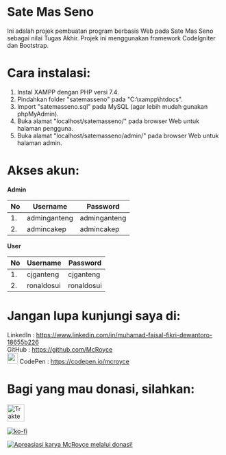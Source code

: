 # Sate Mas Seno
Ini adalah projek pembuatan program berbasis Web pada Sate Mas Seno sebagai nilai Tugas Akhir.
Projek ini menggunakan framework CodeIgniter dan Bootstrap.

# Cara instalasi:
1. Instal XAMPP dengan PHP versi 7.4.
2. Pindahkan folder "satemasseno" pada "C:\xampp\htdocs\".
3. Import "satemasseno.sql" pada MySQL (agar lebih mudah gunakan phpMyAdmin).
4. Buka alamat "localhost/satemasseno/" pada browser Web untuk halaman pengguna.
5. Buka alamat "localhost/satemasseno/admin/" pada browser Web untuk halaman admin.

# Akses akun:
**Admin**

| No  | Username     | Password     |
| --- | ------------ | ------------ |
| 1.  | adminganteng | adminganteng |
| 2.  | admincakep   | admincakep   |

**User**
   
| No  | Username     | Password     |
| --- | ------------ | ------------ |
| 1.  | cjganteng    | cjganteng    |
| 2.  | ronaldosui   | ronaldosui   |
   

# Jangan lupa kunjungi saya di:
LinkedIn : https://www.linkedin.com/in/muhamad-faisal-fikri-dewantoro-18655b226<br>
GitHub   : https://github.com/McRoyce<br>
<img src="https://cdn-icons-png.flaticon.com/512/2111/2111501.png" width="25px"> CodePen  : https://codepen.io/mcroyce<br>

# Bagi yang mau donasi, silahkan:
<a href="https://trakteer.id/McRoyce" target="_blank"><img id="wse-buttons-preview" src="https://cdn.trakteer.id/images/embed/trbtn-red-1.png" style="border:0px;height:40px;" alt="Trakteer Saya" height="40"></a><br>

[![ko-fi](https://ko-fi.com/img/githubbutton_sm.svg)](https://ko-fi.com/S6S7A9I8Q)<br>

<a href="https://saweria.co/McRoyce" title="Donasi untuk karya McRoyce"> <img src="https://i.ibb.co/8cg9SQS/index.png" alt="Apreasiasi karya McRoyce melalui donasi!" /></a><br>
